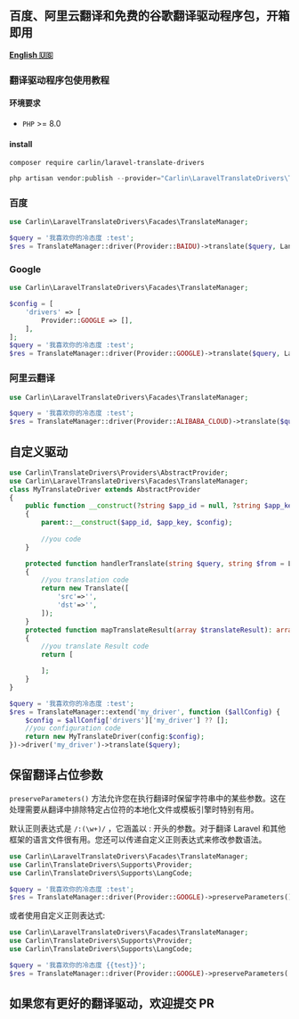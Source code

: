 ## 百度、阿里云翻译和免费的谷歌翻译驱动程序包，开箱即用
[**English 🇺🇸**](README.md)
### 翻译驱动程序包使用教程
#### 环境要求
- `PHP` >= 8.0

#### install
```
composer require carlin/laravel-translate-drivers
```

```php
php artisan vendor:publish --provider="Carlin\LaravelTranslateDrivers\TranslateDriversServiceProvider" --tag=translate-driver
```

### 百度

```php
use Carlin\LaravelTranslateDrivers\Facades\TranslateManager;

$query = '我喜欢你的冷态度 :test';
$res = TranslateManager::driver(Provider::BAIDU)->translate($query, LangCode::EN);
```


### Google

```php
use Carlin\LaravelTranslateDrivers\Facades\TranslateManager;

$config = [
    'drivers' => [
        Provider::GOOGLE => [],
    ],
];
$query = '我喜欢你的冷态度 :test';
$res = TranslateManager::driver(Provider::GOOGLE)->translate($query, LangCode::EN);
```

### 阿里云翻译

```php
use Carlin\LaravelTranslateDrivers\Facades\TranslateManager;

$query = '我喜欢你的冷态度 :test';
$res = TranslateManager::driver(Provider::ALIBABA_CLOUD)->translate($query, LangCode::EN);
```

## 自定义驱动
```php
use Carlin\TranslateDrivers\Providers\AbstractProvider;
use Carlin\LaravelTranslateDrivers\Facades\TranslateManager;
class MyTranslateDriver extends AbstractProvider
{
    public function __construct(?string $app_id = null, ?string $app_key = null, array $config = [])
    {
        parent::__construct($app_id, $app_key, $config);
        
        //you code
    }

    protected function handlerTranslate(string $query, string $from = LangCode::Auto, string $to = LangCode::EN): Translate
    {
        //you translation code
        return new Translate([
            'src'=>'',
            'dst'=>'',
        ]);
    }
    protected function mapTranslateResult(array $translateResult): array
    {
        //you translate Result code
        return [

        ];
    }
}

$query = '我喜欢你的冷态度 :test';
$res = TranslateManager::extend('my_driver', function ($allConfig) {
    $config = $allConfig['drivers']['my_driver'] ?? [];
    //you configuration code
    return new MyTranslateDriver(config:$config);
})->driver('my_driver')->translate($query);
```

## 保留翻译占位参数

```preserveParameters()``` 方法允许您在执行翻译时保留字符串中的某些参数。这在处理需要从翻译中排除特定占位符的本地化文件或模板引擎时特别有用。

默认正则表达式是 ```/:(\w+)/``` ，它涵盖以 : 开头的参数。对于翻译 Laravel 和其他框架的语言文件很有用。您还可以传递自定义正则表达式来修改参数语法。
```php
use Carlin\LaravelTranslateDrivers\Facades\TranslateManager;
use Carlin\TranslateDrivers\Supports\Provider;
use Carlin\TranslateDrivers\Supports\LangCode;

$query = '我喜欢你的冷态度 :test';
$res = TranslateManager::driver(Provider::GOOGLE)->preserveParameters()->translate($query, LangCode::EN); //I like your cold attitude :test
```

或者使用自定义正则表达式:

```php
use Carlin\LaravelTranslateDrivers\Facades\TranslateManager;
use Carlin\TranslateDrivers\Supports\Provider;
use Carlin\TranslateDrivers\Supports\LangCode;

$query = '我喜欢你的冷态度 {{test}}';
$res = TranslateManager::driver(Provider::GOOGLE)->preserveParameters('/\{\{([^}]+)\}\}/')->translate($query, LangCode::EN); //I like your cold attitude :test
```


## 如果您有更好的翻译驱动，欢迎提交 PR
